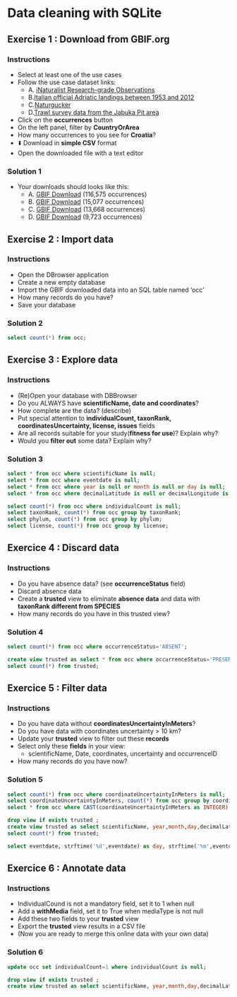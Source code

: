 # Data cleaning with SQLite
## Exercise 1 : Download from GBIF.org
### Instructions
- Select at least one of the use cases
- Follow the use case dataset links:
    - A. [iNaturalist Research-grade Observations](https://www.gbif.org/dataset/50c9509d-22c7-4a22-a47d-8c48425ef4a7)
    - B.[Italian official Adriatic  landings between 1953 and 2012](https://www.gbif.org/dataset/6e0f65ad-8ffb-4a07-ac53-2efe9153e994)
    - C.[Naturgucker](https://www.gbif.org/dataset/6ac3f774-d9fb-4796-b3e9-92bf6c81c084)
    - D.[Trawl survey data from the Jabuka Pit area](https://www.gbif.org/dataset/29719761-2d0e-4fef-bfcb-764b20c07d40)
- Click on the **occurrences** button
- On the left panel, filter by **CountryOrArea**
- How many occurrences to you see for **Croatia**?
- ⬇️ Download in **simple CSV** format
- Open the downloaded file with a text editor

### Solution 1
- Your downloads should looks like this:
	- A. [GBIF Download](https://doi.org/10.15468/dl.t2hj6v) (116,575 occurrences)
	- B. [GBIF Download](https://doi.org/10.15468/dl.6gfwt3) (15,077 occurrences)
	- C. [GBIF Download](https://doi.org/10.15468/dl.qy93m6) (13,668 occurrences)
	- D. [GBIF Download](https://doi.org/10.15468/dl.6mf27m) (9,723 occurrences)

## Exercise 2 : Import data
### Instructions
- Open the DBrowser application
- Create a new empty database
- Import the GBIF downloaded data into an SQL table named ‘occ’
- How many records do you have?
- Save your database

### Solution 2
```sql
select count(*) from occ;
```

## Exercise 3 : Explore data
### Instructions
- (Re)Open your database with DBBrowser
- Do you ALWAYS have **scientificName, date and coordinates**?
- How complete are the data? (describe)
- Put special attention to **individualCount, taxonRank, coordinatesUncertainty, license, issues** fields
- Are all records suitable for your study(**fitness for use**)? Explain why?
- Would you **filter out** some data? Explain why?

### Solution 3
```sql
select * from occ where scientificName is null;
select * from occ where eventdate is null;
select * from occ where year is null or month is null or day is null;
select * from occ where decimalLatitude is null or decimalLongitude is null;

select count(*) from occ where individualCount is null;
select taxonRank, count(*) from occ group by taxonRank;
select phylum, count(*) from occ group by phylum;
select license, count(*) from occ group by license;
```

## Exercice 4 : Discard data
### Instructions
- Do you have absence data? (see **occurrenceStatus** field)
- Discard absence data
- Create a **trusted** view to eliminate **absence data** and data with **taxonRank different from SPECIES**
- How many records do you have in this trusted view?

### Solution 4
```sql
select count(*) from occ where occurrenceStatus='ABSENT';

create view trusted as select * from occ where occurrenceStatus='PRESENT' and taxonRank='SPECIES';
select count(*) from trusted;
```


## Exercice 5 : Filter data
### Instructions
- Do you have data without **coordinatesUncertaintyInMeters**?
- Do you have data with coordinates uncertainty > 10 km?
- Update your **trusted** view to filter out these **records**
- Select only these **fields** in your view:
    - scientificName, Date, coordinates, uncertainty and occurrenceID
- How many records do you have now?

### Solution 5
```sql
select count(*) from occ where coordinateUncertaintyInMeters is null;
select coordinateUncertaintyInMeters, count(*) from occ group by coordinateUncertaintyInMeters;
select * from occ where CAST(coordinateUncertaintyInMeters as INTEGER) > 10000;

drop view if exists trusted ;
create view trusted as select scientificName, year,month,day,decimalLatitude, decimalLongitude,  CAST(coordinateUncertaintyInMeters as INTEGER) as uncertainty, occurrenceID from occ where occurrenceStatus='PRESENT'  and taxonRank='SPECIES' and uncertainty <= 10000;
select count(*) from trusted;

select eventdate, strftime('%d',eventdate) as day, strftime('%m',eventdate) as month, strftime('%Y', eventdate) as year from occ;
```

## Exercice 6 : Annotate data
### Instructions
- IndividualCound is not a mandatory field, set it to 1 when null
- Add a **withMedia** field,  set it to True when mediaType is not null
- Add these two fields to your **trusted** view
- Export the **trusted** view results in a CSV file
- (Now you are ready to merge this online data with your own data)
 
### Solution 6
```sql
update occ set individualCount=1 where individualCount is null;

drop view if exists trusted ;
create view trusted as select scientificName, year,month,day,decimalLatitude, decimalLongitude,  CAST(coordinateUncertaintyInMeters as INTEGER) as uncertainty, occurrenceID, individualCount, mediaType is not null as withMedia from occ where occurrenceStatus='PRESENT' and taxonRank='SPECIES' and uncertainty <= 10000;
```
